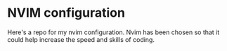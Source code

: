 # NVIM configuration

Here's a repo for my nvim configuration. Nvim has been chosen so that it could help increase the speed and skills of coding. 


